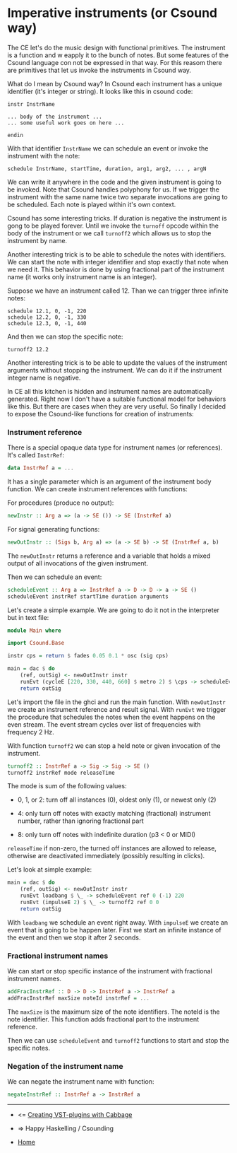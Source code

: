 Imperative instruments (or Csound way)
=======================================================

The CE let's do the music design with functional primitives.
The instrument is a function and w eapply it to the bunch of notes.
But some features of the Csound language con not be expressed in that way.
For this reasom there are primitives that let us invoke the instruments in Csound way.

What do I mean by Csound way? In Csound each instrument has a unique identifier (it's integer or string).
It looks like this in csound code:

~~~
instr InstrName

... body of the instrument ...
... some useful work goes on here ...

endin
~~~

With that identifier `InstrName` we can schedule an event or invoke the instrument with the note:

~~~
schedule InstrName, startTime, duration, arg1, arg2, ... , argN
~~~

We can write it anywhere in the code and the given instrument is going to be invoked.
Note that Csound handles polyphony for us. If we trigger the instrument with the same 
name twice two separate invocations are going to be scheduled. Each note is played within 
it's own context.

Csound has some interesting tricks. If duration is negative the instrument is gong to be played forever.
Until we invoke the `turnoff` opcode within the body of the instrument or we call `turnoff2` which
allows us to stop the instrument by name. 

Another interesting trick is to be able to schedule the notes with identifiers. We can start the note
with integer identifier and stop exactly that note when we need it. This behavior is done by using
fractional part of the instrument name (it works only instrument name is an integer).

Suppose we have an instrument called 12. Than we can trigger three infinite notes:

~~~
schedule 12.1, 0, -1, 220
schedule 12.2, 0, -1, 330
schedule 12.3, 0, -1, 440
~~~

And then we can stop the specific note:

~~~
turnoff2 12.2
~~~

Another interesting trick is to be able to update the values of the instrument arguments
without stopping the instrument. We can do it if the instrument integer name is negative.

In CE all this kitchen is hidden and instrument names are automatically generated.
Right now I don't have a suitable functional model for behaviors like this. But there are
cases when they are very useful. So finally I decided to expose the Csound-like functions
for creation of instruments:

### Instrument reference

There is a special opaque data type for instrument names (or references). It's called `InstrRef`:

~~~haskell
data InstrRef a = ...
~~~
 
It has a single parameter which is an argument of the instrument body function.
We can create instrument references with functions:

For procedures (produce no output):

~~~haskell
newInstr :: Arg a => (a -> SE ()) -> SE (InstrRef a)
~~~

For signal generating functions:

~~~haskell
newOutInstr :: (Sigs b, Arg a) => (a -> SE b) -> SE (InstrRef a, b)
~~~

The `newOutInstr` returns a reference and a variable that holds a mixed output
of all invocations of the given instrument.

Then we can schedule an event:

~~~haskell
scheduleEvent :: Arg a => InstrRef a -> D -> D -> a -> SE ()
scheduleEvent instrRef startTime duration arguments
~~~

Let's create a simple example. We are going to do it not in the interpreter but in text file:

~~~haskell
module Main where

import Csound.Base

instr cps = return $ fades 0.05 0.1 * osc (sig cps)

main = dac $ do
    (ref, outSig) <- newOutInstr instr
    runEvt (cycleE [220, 330, 440, 660] $ metro 2) $ \cps -> scheduleEvent ref 0 0.2 cps
    return outSig
~~~

Let's import the file in the ghci and run the main function. 
With `newOutInstr` we create an instrument reference and result signal.
With `runEvt` we trigger the procedure that schedules the notes when
the event happens on the even stream. The event stream cycles over list
of frequencies with frequency 2 Hz.

With function `turnoff2` we can stop a held note or given invocation of the instrument.

~~~haskell
turnoff2 :: InstrRef a -> Sig -> Sig -> SE ()
turnoff2 instrRef mode releaseTime
~~~

The mode is sum of the following values: 

* 0, 1, or 2: turn off all instances (0), oldest only (1), or newest only (2) 

* 4: only turn off notes with exactly matching (fractional) instrument number, rather than ignoring fractional part 

* 8: only turn off notes with indefinite duration (p3 < 0 or MIDI) 

`releaseTime`  if non-zero, the turned off instances are allowed to release, otherwise are deactivated immediately (possibly resulting in clicks).

Let's look at simple example:

~~~haskell
main = dac $ do
    (ref, outSig) <- newOutInstr instr
    runEvt loadbang $ \_ -> scheduleEvent ref 0 (-1) 220
    runEvt (impulseE 2) $ \_ -> turnoff2 ref 0 0    
    return outSig
~~~

With `loadbang` we schedule an event right away. With `impulseE` we create an event that is going to be happen later. 
First we start an infinite instance of the event and then we stop it after 2 seconds.

### Fractional instrument names

We can start or stop specific instance of the instrument with fractional instrument names.

~~~haskell
addFracInstrRef :: D -> D -> InstrRef a -> InstrRef a
addFracInstrRef maxSize noteId instrRef = ...
~~~

The `maxSize` is the maximum size of the note identifiers. The noteId is the note identifier.
This function adds fractional part to the instrument reference.

Then we can use `scheduleEvent` and `turnoff2` functions to start and stop the specific notes.

### Negation of the instrument name

We can negate the instrument name with function:

~~~haskell
negateInstrRef :: InstrRef a -> InstrRef a
~~~

--------------------------------------------------------

* <= [Creating VST-plugins with Cabbage](https://github.com/anton-k/csound-expression/blob/master/tutorial/chapters/CabbageTutorial.md)

* => Happy Haskelling / Csounding

* [Home](https://github.com/anton-k/csound-expression/blob/master/tutorial/Index.md)
